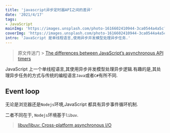 ```yaml
---
title: 'javascript异步定时器API之间的差异'
date: '2021/4/17'
tags:
- JavaScript
mainImg: 'https://images.unsplash.com/photo-1616602410944-3ca0544a4a5c?crop=entropy&cs=tinysrgb&fit=max&fm=jpg&ixid=MnwxNjUyNjZ8MHwxfHJhbmRvbXx8fHx8fHx8fDE2MTg2NDgyMjE&ixlib=rb-1.2.1&q=80&w=1080'
coverImg: 'https://images.unsplash.com/photo-1616602410944-3ca0544a4a5c?crop=entropy&cs=tinysrgb&fit=max&fm=jpg&ixid=MnwxNjUyNjZ8MHwxfHJhbmRvbXx8fHx8fHx8fDE2MTg2NDgyMjE&ixlib=rb-1.2.1&q=80&w=400'
intro: 'JavaScript 是单线程语言,使用异步并发模型处理异步任务.'
---
```


> 原文传送门 > [The differences between JavaScript’s asynchronous API timers](https://www.freecodecamp.org/news/the-differences-between-javascripts-asynchronous-api-timers-d916e0596716/)

JavaScript 上一个单线程语言,其使用异步并发模型处理异步逻辑.有趣的是,其处理异步任务的方式与传统的编程语言`Java`或者`C#`有所不同.

## Event loop

无论是浏览器还是`Nodejs`环境,JavaScript 都具有异步事件循环机制.

二者不同在于, `Nodejs`环境基于`libuv`.

> [libuv/libuv: Cross-platform asynchronous I/O](https://github.com/libuv/libuv)

